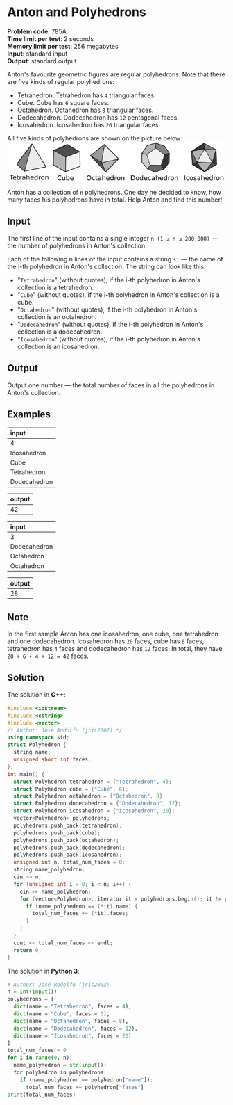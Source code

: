# Anton and Polyhedrons
**Problem code**: 785A  
**Time limit per test**: 2 seconds  
**Memory limit per test**: 256 megabytes  
**Input**: standard input  
**Output**: standard output  

Anton's favourite geometric figures are regular polyhedrons. Note that there are five kinds of regular polyhedrons:
* Tetrahedron. Tetrahedron has `4` triangular faces.
* Cube. Cube has `6` square faces.
* Octahedron. Octahedron has `8` triangular faces.
* Dodecahedron. Dodecahedron has `12` pentagonal faces.
* Icosahedron. Icosahedron has `20` triangular faces.

All five kinds of polyhedrons are shown on the picture below:
![Anton and Polyhedrons - Example 1](./anton-and-polyhedrons-example-1.png)

Anton has a collection of `n` polyhedrons. One day he decided to know, how many faces his polyhedrons have in total. Help Anton and find this number!

## Input
The first line of the input contains a single integer `n (1 ≤ n ≤ 200 000)` — the number of polyhedrons in Anton's collection.

Each of the following n lines of the input contains a string `si` — the name of the i-th polyhedron in Anton's collection. The string can look like this:
* "`Tetrahedron`" (without quotes), if the i-th polyhedron in Anton's collection is a tetrahedron.
* "`Cube`" (without quotes), if the i-th polyhedron in Anton's collection is a cube.
* "`Octahedron`" (without quotes), if the i-th polyhedron in Anton's collection is an octahedron.
* "`Dodecahedron`" (without quotes), if the i-th polyhedron in Anton's collection is a dodecahedron.
* "`Icosahedron`" (without quotes), if the i-th polyhedron in Anton's collection is an icosahedron.

## Output
Output one number — the total number of faces in all the polyhedrons in Anton's collection.

## Examples
| input |
| :--- |
| 4 |
| Icosahedron |
| Cube |
| Tetrahedron |
| Dodecahedron |

| output |
| :--- |
| 42 |

| input |
| :--- |
| 3 |
| Dodecahedron |
| Octahedron |
| Octahedron |

| output |
| :--- |
| 28 |

## Note
In the first sample Anton has one icosahedron, one cube, one tetrahedron and one dodecahedron. Icosahedron has `20` faces, cube has `6` faces, tetrahedron has `4` faces and dodecahedron has `12` faces. In total, they have `20 + 6 + 4 + 12 = 42` faces.

## Solution
The solution in **C++**:
```cpp
#include <iostream>
#include <cstring>
#include <vector>
/* Author: José Rodolfo (jric2002) */
using namespace std;
struct Polyhedron {
  string name;
  unsigned short int faces;
};
int main() {
  struct Polyhedron tetrahedron = {"Tetrahedron", 4};
  struct Polyhedron cube = {"Cube", 6};
  struct Polyhedron octahedron = {"Octahedron", 8};
  struct Polyhedron dodecahedron = {"Dodecahedron", 12};
  struct Polyhedron icosahedron = {"Icosahedron", 20};
  vector<Polyhedron> polyhedrons;
  polyhedrons.push_back(tetrahedron);
  polyhedrons.push_back(cube);
  polyhedrons.push_back(octahedron);
  polyhedrons.push_back(dodecahedron);
  polyhedrons.push_back(icosahedron);
  unsigned int n, total_num_faces = 0;
  string name_polyhedron;
  cin >> n;
  for (unsigned int i = 0; i < n; i++) {
    cin >> name_polyhedron;
    for (vector<Polyhedron>::iterator it = polyhedrons.begin(); it != polyhedrons.end(); it++) {
      if (name_polyhedron == (*it).name) {
        total_num_faces += (*it).faces;
      }
    }
  }
  cout << total_num_faces << endl;
  return 0;
}
```

The solution in **Python 3**:
```python
# Author: José Rodolfo (jric2002)
n = int(input())
polyhedrons = [
  dict(name = "Tetrahedron", faces = 4),
  dict(name = "Cube", faces = 6),
  dict(name = "Octahedron", faces = 8),
  dict(name = "Dodecahedron", faces = 12),
  dict(name = "Icosahedron", faces = 20)
]
total_num_faces = 0
for i in range(0, n):
  name_polyhedron = str(input())
  for polyhedron in polyhedrons:
    if (name_polyhedron == polyhedron["name"]):
      total_num_faces += polyhedron["faces"]
print(total_num_faces)
```